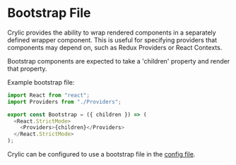 # Bootstrap File

Crylic provides the ability to wrap rendered components in a separately defined wrapper component. This is useful for specifying providers that components may depend on, such as Redux Providers or React Contexts.

Bootstrap components are expected to take a 'children' property and render that property.

Example bootstrap file:

```typescript
import React from "react";
import Providers from "./Providers";

export const Bootstrap = ({ children }) => (
  <React.StrictMode>
    <Providers>{children}</Providers>
  </React.StrictMode>
);
```

Crylic can be configured to use a bootstrap file in the [config file](../reference/configuration-file.md).
